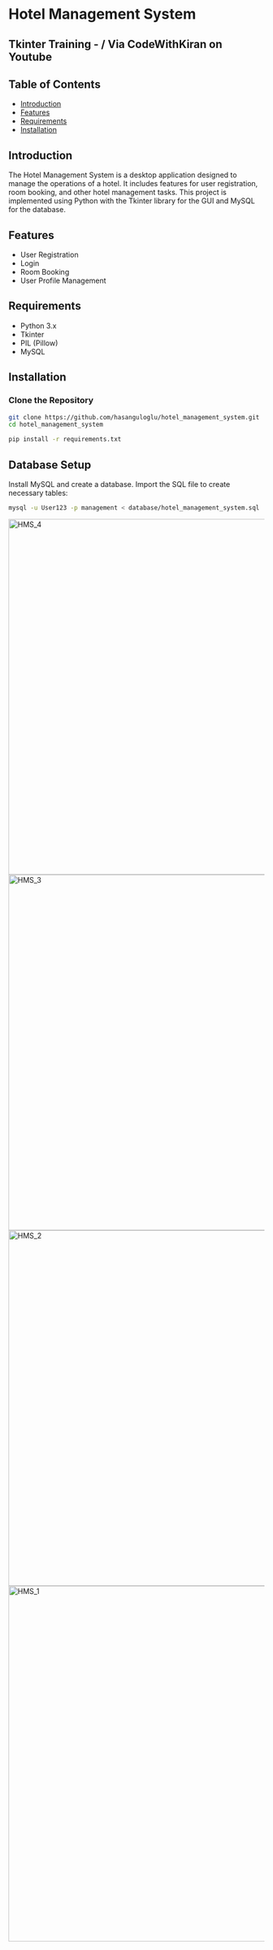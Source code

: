 # Hotel Management System
## Tkinter Training - / Via CodeWithKiran on Youtube 


## Table of Contents
- [Introduction](#introduction)
- [Features](#features)
- [Requirements](#requirements)
- [Installation](#installation)

## Introduction
The Hotel Management System is a desktop application designed to manage the operations of a hotel. It includes features for user registration, room booking, and other hotel management tasks. This project is implemented using Python with the Tkinter library for the GUI and MySQL for the database.

## Features
- User Registration
- Login
- Room Booking
- User Profile Management

## Requirements
- Python 3.x
- Tkinter
- PIL (Pillow)
- MySQL

## Installation

### Clone the Repository
```bash
git clone https://github.com/hasanguloglu/hotel_management_system.git
cd hotel_management_system

pip install -r requirements.txt
```

## Database Setup

Install MySQL and create a database.
Import the SQL file to create necessary tables:

``` bash
mysql -u User123 -p management < database/hotel_management_system.sql
```


<img width="700" alt="HMS_4" src="https://github.com/hasanguloglu/hotel-management-system/assets/131296667/040fef7c-15ac-4a6a-93a1-4482798c8e62">

<img width="700" alt="HMS_3" src="https://github.com/hasanguloglu/hotel-management-system/assets/131296667/fb0e8201-63ee-48ad-80de-d55f5967a5df">

<img width="700" alt="HMS_2" src="https://github.com/hasanguloglu/hotel-management-system/assets/131296667/5a2ba078-463e-4ddc-95bf-924bfe5c62f7">

<img width="700" alt="HMS_1" src="https://github.com/hasanguloglu/hotel-management-system/assets/131296667/2e1cbd63-adc1-4a42-b07b-76d7fd44aa2d">
